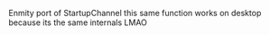 Enmity port of StartupChannel
this same function works on desktop because its the same internals LMAO